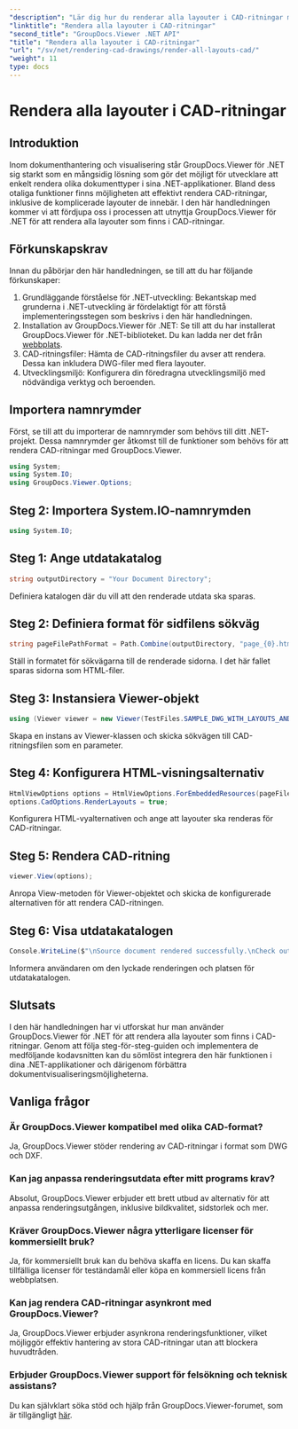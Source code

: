 ```yaml
---
"description": "Lär dig hur du renderar alla layouter i CAD-ritningar med GroupDocs.Viewer för .NET. Följ vår omfattande handledning för sömlös integration."
"linktitle": "Rendera alla layouter i CAD-ritningar"
"second_title": "GroupDocs.Viewer .NET API"
"title": "Rendera alla layouter i CAD-ritningar"
"url": "/sv/net/rendering-cad-drawings/render-all-layouts-cad/"
"weight": 11
type: docs
---
```

# Rendera alla layouter i CAD-ritningar

## Introduktion
Inom dokumenthantering och visualisering står GroupDocs.Viewer för .NET sig starkt som en mångsidig lösning som gör det möjligt för utvecklare att enkelt rendera olika dokumenttyper i sina .NET-applikationer. Bland dess otaliga funktioner finns möjligheten att effektivt rendera CAD-ritningar, inklusive de komplicerade layouter de innebär. I den här handledningen kommer vi att fördjupa oss i processen att utnyttja GroupDocs.Viewer för .NET för att rendera alla layouter som finns i CAD-ritningar. 
## Förkunskapskrav
Innan du påbörjar den här handledningen, se till att du har följande förkunskaper:
1. Grundläggande förståelse för .NET-utveckling: Bekantskap med grunderna i .NET-utveckling är fördelaktigt för att förstå implementeringsstegen som beskrivs i den här handledningen.
2. Installation av GroupDocs.Viewer för .NET: Se till att du har installerat GroupDocs.Viewer för .NET-biblioteket. Du kan ladda ner det från [webbplats](https://releases.groupdocs.com/viewer/net/).
3. CAD-ritningsfiler: Hämta de CAD-ritningsfiler du avser att rendera. Dessa kan inkludera DWG-filer med flera layouter.
4. Utvecklingsmiljö: Konfigurera din föredragna utvecklingsmiljö med nödvändiga verktyg och beroenden.

## Importera namnrymder
Först, se till att du importerar de namnrymder som behövs till ditt .NET-projekt. Dessa namnrymder ger åtkomst till de funktioner som behövs för att rendera CAD-ritningar med GroupDocs.Viewer.

```csharp
using System;
using System.IO;
using GroupDocs.Viewer.Options;
```
## Steg 2: Importera System.IO-namnrymden
```csharp
using System.IO;
```
## Steg 1: Ange utdatakatalog
```csharp
string outputDirectory = "Your Document Directory";
```
Definiera katalogen där du vill att den renderade utdata ska sparas.
## Steg 2: Definiera format för sidfilens sökväg
```csharp
string pageFilePathFormat = Path.Combine(outputDirectory, "page_{0}.html");
```
Ställ in formatet för sökvägarna till de renderade sidorna. I det här fallet sparas sidorna som HTML-filer.
## Steg 3: Instansiera Viewer-objekt
```csharp
using (Viewer viewer = new Viewer(TestFiles.SAMPLE_DWG_WITH_LAYOUTS_AND_LAYERS))
```
Skapa en instans av Viewer-klassen och skicka sökvägen till CAD-ritningsfilen som en parameter.
## Steg 4: Konfigurera HTML-visningsalternativ
```csharp
HtmlViewOptions options = HtmlViewOptions.ForEmbeddedResources(pageFilePathFormat);
options.CadOptions.RenderLayouts = true;
```
Konfigurera HTML-vyalternativen och ange att layouter ska renderas för CAD-ritningar.
## Steg 5: Rendera CAD-ritning
```csharp
viewer.View(options);
```
Anropa View-metoden för Viewer-objektet och skicka de konfigurerade alternativen för att rendera CAD-ritningen.
## Steg 6: Visa utdatakatalogen
```csharp
Console.WriteLine($"\nSource document rendered successfully.\nCheck output in {outputDirectory}.");
```
Informera användaren om den lyckade renderingen och platsen för utdatakatalogen.

## Slutsats
I den här handledningen har vi utforskat hur man använder GroupDocs.Viewer för .NET för att rendera alla layouter som finns i CAD-ritningar. Genom att följa steg-för-steg-guiden och implementera de medföljande kodavsnitten kan du sömlöst integrera den här funktionen i dina .NET-applikationer och därigenom förbättra dokumentvisualiseringsmöjligheterna.
## Vanliga frågor
### Är GroupDocs.Viewer kompatibel med olika CAD-format?
Ja, GroupDocs.Viewer stöder rendering av CAD-ritningar i format som DWG och DXF.
### Kan jag anpassa renderingsutdata efter mitt programs krav?
Absolut, GroupDocs.Viewer erbjuder ett brett utbud av alternativ för att anpassa renderingsutgången, inklusive bildkvalitet, sidstorlek och mer.
### Kräver GroupDocs.Viewer några ytterligare licenser för kommersiellt bruk?
Ja, för kommersiellt bruk kan du behöva skaffa en licens. Du kan skaffa tillfälliga licenser för teständamål eller köpa en kommersiell licens från webbplatsen.
### Kan jag rendera CAD-ritningar asynkront med GroupDocs.Viewer?
Ja, GroupDocs.Viewer erbjuder asynkrona renderingsfunktioner, vilket möjliggör effektiv hantering av stora CAD-ritningar utan att blockera huvudtråden.
### Erbjuder GroupDocs.Viewer support för felsökning och teknisk assistans?
Du kan självklart söka stöd och hjälp från GroupDocs.Viewer-forumet, som är tillgängligt [här](https://forum.groupdocs.com/c/viewer/9).